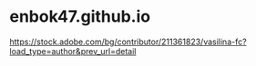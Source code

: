 # enbok47.github.io

https://stock.adobe.com/bg/contributor/211361823/vasilina-fc?load_type=author&prev_url=detail




